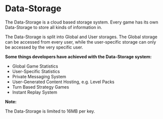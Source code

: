 # Data-Storage

The Data-Storage is a cloud based storage system.
Every game has its own Data-Storage to store all kinds of information in.

The Data-Storage is split into Global and User storages. The Global storage can be accessed from every user, while the user-specific storage can only be accessed by the very specific user.

**Some things developers have achieved with the Data-Storage system:**

- Global Game Statistics
- User-Specific Statistics
- Private Messaging System
- User-Generated Content Hosting, e.g. Level Packs
- Turn Based Strategy Games
- Instant Replay System

**Note:**

The Data-Storage is limited to 16MB per key.
